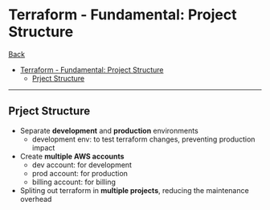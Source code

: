 # Terraform - Fundamental: Project Structure

[Back](../index.md)

- [Terraform - Fundamental: Project Structure](#terraform---fundamental-project-structure)
  - [Prject Structure](#prject-structure)

---

## Prject Structure

- Separate **development** and **production** environments
  - development env: to test terraform changes, preventing production impact
- Create **multiple AWS accounts**
  - dev account: for development
  - prod account: for production
  - billing account: for billing
- Spliting out terraform in **multiple projects**, reducing the maintenance overhead